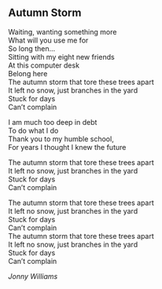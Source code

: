 ## Autumn Storm
Waiting, wanting something more  
What will you use me for  
So long then…  
Sitting with my eight new friends  
At this computer desk  
Belong here  
The autumn storm that tore these trees apart  
It left no snow, just branches in the yard  
Stuck for days  
Can’t complain  

I am much too deep in debt  
To do what I do  
Thank you to my humble school,  
For years I thought I knew the future  

The autumn storm that tore these trees apart  
It left no snow, just branches in the yard  
Stuck for days  
Can’t complain  

The autumn storm that tore these trees apart  
It left no snow, just branches in the yard  
Stuck for days  
Can’t complain  
The autumn storm that tore these trees apart  
It left no snow, just branches in the yard  
Stuck for days  
Can’t complain  
  
*Jonny Williams*
